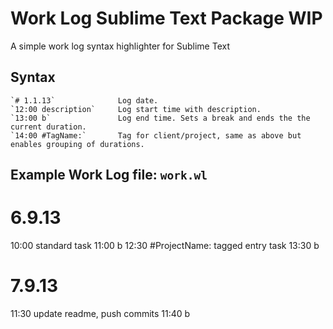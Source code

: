 # Work Log Sublime Text Package WIP

A simple work log syntax highlighter for Sublime Text

## Syntax

	`# 1.1.13`				Log date.
	`12:00 description`		Log start time with description.
	`13:00 b`				Log end time. Sets a break and ends the the current duration.
	`14:00 #TagName:`		Tag for client/project, same as above but enables grouping of durations.


## Example Work Log file: `work.wl`

# 6.9.13
10:00 standard task
11:00 b
12:30 #ProjectName: tagged entry task
13:30 b

# 7.9.13
11:30 update readme, push commits
11:40 b